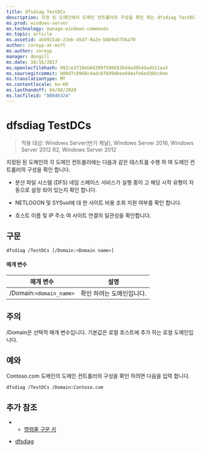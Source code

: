 ```yaml
---
title: dfsdiag TestDCs
description: 지정 된 도메인에서 도메인 컨트롤러의 구성을 확인 하는 dfsdiag TestDCs에 대 한 Windows 명령 항목입니다.
ms.prod: windows-server
ms.technology: manage-windows-commands
ms.topic: article
ms.assetid: abb915ab-23eb-45d7-9a2e-b6b9a5756a70
author: coreyp-at-msft
ms.author: coreyp
manager: dongill
ms.date: 10/16/2017
ms.openlocfilehash: 092ce3710eb6d209f596683bd4ad054dadd11aa3
ms.sourcegitcommit: b00d7c8968c4adc8f699dbee694afe6ed36bc9de
ms.translationtype: MT
ms.contentlocale: ko-KR
ms.lasthandoff: 04/08/2020
ms.locfileid: "80846324"
---
```

# <a name="dfsdiag-testdcs"></a>dfsdiag TestDCs

>적용 대상: Windows Server(반기 채널), Windows Server 2016, Windows Server 2012 R2, Windows Server 2012

지정된 된 도메인의 각 도메인 컨트롤러에는 다음과 같은 테스트를 수행 하 여 도메인 컨트롤러의 구성을 확인 합니다.  
  
-   분산 파일 시스템 (DFS) 네임 스페이스 서비스가 실행 중이 고 해당 시작 유형이 자동으로 설정 되어 있는지 확인 합니다.  
  
-   NETLOGON 및 SYSvol에 대 한 사이트 비용 조회 지원 여부를 확인 합니다.  
  
-   호스트 이름 및 IP 주소 여 사이트 연결의 일관성을 확인합니다.

## <a name="syntax"></a>구문  
  
```  
dfsdiag /TestDCs [/Domain:<Domain name>]  
```  
  
#### <a name="parameters"></a>매개 변수  
  
|매개 변수|설명|  
|-------|--------|  
|/Domain:`<domain_name>`|확인 하려는 도메인입니다.|  
  
## <a name="remarks"></a>주의  

/Domain은 선택적 매개 변수입니다. 기본값은 로컬 호스트에 추가 하는 로컬 도메인입니다.  
  
## <a name="examples"></a><a name=BKMK_Examples></a>예와  
Contoso.com 도메인의 도메인 컨트롤러의 구성을 확인 하려면 다음을 입력 합니다.  
  
```  
dfsdiag /TestDCs /Domain:Contoso.com  
```  
  
## <a name="additional-references"></a>추가 참조  
  
-   - [명령줄 구문 키](command-line-syntax-key.md)  
  
-   [dfsdiag](dfsdiag.md)  
  

